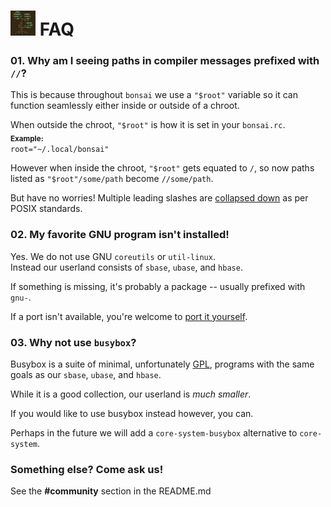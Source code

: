 # <img width="40" height="40" src="res/bonsai_square.png"> FAQ

### 01. Why am I seeing paths in compiler messages prefixed with `//`?

This is because throughout `bonsai` we use a `"$root"` variable so
it can function seamlessly either inside or outside of a chroot.  

When outside the chroot, `"$root"` is how it is set in your `bonsai.rc`.  
<sub>**Example:**</sub>  
`root="~/.local/bonsai"`

However when inside the chroot, `"$root"` gets equated to `/`, so now paths listed
as `"$root"/some/path` become `//some/path`.

But have no worries! Multiple leading slashes are [collapsed down](http://www.opengroup.org/onlinepubs/009695399/basedefs/xbd_chap03.html#tag_03_266) as per POSIX standards.

### 02. My favorite GNU program isn't installed!

Yes. We do not use GNU `coreutils` or `util-linux`.  
Instead our userland consists of `sbase`, `ubase`, and `hbase`.

If something is missing, it's probably a package -- usually prefixed with `gnu-`.

If a port isn't available, you're welcome to [port it yourself](http://github.com/mitchweaver/bonsai/wiki/Porting-Guidelines).

### 03. Why not use `busybox`?

Busybox is a suite of minimal, unfortunately [GPL](http://busybox.net/license.html),
programs with the same goals as our `sbase`, `ubase`, and `hbase`.

While it is a good collection, our userland is *much smaller*.

If you would like to use busybox instead however, you can.

Perhaps in the future we will add a `core-system-busybox` alternative to `core-system`.

### Something else? Come ask us!

See the **#community** section in the README.md
